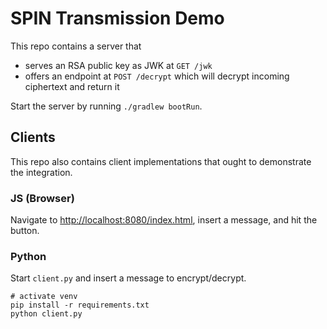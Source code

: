 # SPIN Transmission Demo

This repo contains a server that
* serves an RSA public key as JWK at `GET /jwk`
* offers an endpoint at `POST /decrypt` which will decrypt incoming ciphertext and return it

Start the server by running `./gradlew bootRun`.

## Clients

This repo also contains client implementations that ought to demonstrate the integration.

### JS (Browser)
Navigate to [http://localhost:8080/index.html](http://localhost:8080/index.html), insert a message, and hit the button.

### Python
Start `client.py` and insert a message to encrypt/decrypt.
```
# activate venv
pip install -r requirements.txt
python client.py
```
